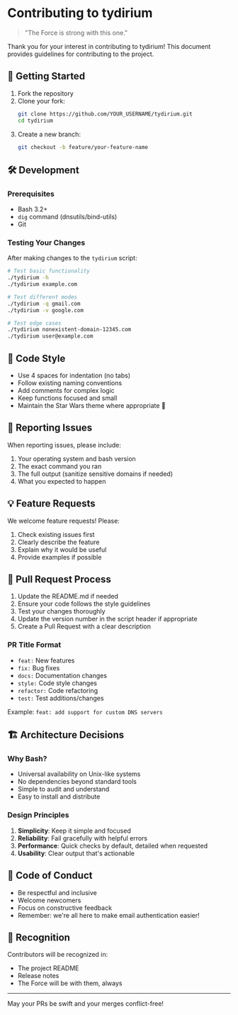 # Contributing to tydirium

> "The Force is strong with this one."

Thank you for your interest in contributing to tydirium! This document provides guidelines for contributing to the project.

## 🚀 Getting Started

1. Fork the repository
2. Clone your fork:
   ```bash
   git clone https://github.com/YOUR_USERNAME/tydirium.git
   cd tydirium
   ```
3. Create a new branch:
   ```bash
   git checkout -b feature/your-feature-name
   ```

## 🛠️ Development

### Prerequisites

- Bash 3.2+
- `dig` command (dnsutils/bind-utils)
- Git

### Testing Your Changes

After making changes to the `tydirium` script:

```bash
# Test basic functionality
./tydirium -h
./tydirium example.com

# Test different modes
./tydirium -q gmail.com
./tydirium -v google.com

# Test edge cases
./tydirium nonexistent-domain-12345.com
./tydirium user@example.com
```

## 📝 Code Style

- Use 4 spaces for indentation (no tabs)
- Follow existing naming conventions
- Add comments for complex logic
- Keep functions focused and small
- Maintain the Star Wars theme where appropriate 🌟

## 🐛 Reporting Issues

When reporting issues, please include:

1. Your operating system and bash version
2. The exact command you ran
3. The full output (sanitize sensitive domains if needed)
4. What you expected to happen

## 💡 Feature Requests

We welcome feature requests! Please:

1. Check existing issues first
2. Clearly describe the feature
3. Explain why it would be useful
4. Provide examples if possible

## 🔄 Pull Request Process

1. Update the README.md if needed
2. Ensure your code follows the style guidelines
3. Test your changes thoroughly
4. Update the version number in the script header if appropriate
5. Create a Pull Request with a clear description

### PR Title Format

- `feat:` New features
- `fix:` Bug fixes
- `docs:` Documentation changes
- `style:` Code style changes
- `refactor:` Code refactoring
- `test:` Test additions/changes

Example: `feat: add support for custom DNS servers`

## 🏗️ Architecture Decisions

### Why Bash?

- Universal availability on Unix-like systems
- No dependencies beyond standard tools
- Simple to audit and understand
- Easy to install and distribute

### Design Principles

1. **Simplicity**: Keep it simple and focused
2. **Reliability**: Fail gracefully with helpful errors
3. **Performance**: Quick checks by default, detailed when requested
4. **Usability**: Clear output that's actionable

## 📜 Code of Conduct

- Be respectful and inclusive
- Welcome newcomers
- Focus on constructive feedback
- Remember: we're all here to make email authentication easier!

## 🙏 Recognition

Contributors will be recognized in:
- The project README
- Release notes
- The Force will be with them, always

---

May your PRs be swift and your merges conflict-free!